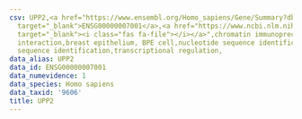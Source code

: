 ```yaml
---
csv: UPP2,<a href="https://www.ensembl.org/Homo_sapiens/Gene/Summary?db=core;g=ENSG00000007001"
  target="_blank">ENSG00000007001</a>,<a href="https://www.ncbi.nlm.nih.gov/pubmed/22863008"
  target="_blank"><i class="fas fa-file"></i></a>",chromatin immunoprecipitation assay,direct
  interaction,breast epithelium, BPE cell,nucleotide sequence identification,nucleotide
  sequence identification,transcriptional regulation,
data_alias: UPP2
data_id: ENSG00000007001
data_numevidence: 1
data_species: Homo sapiens
data_taxid: '9606'
title: UPP2
---
```

